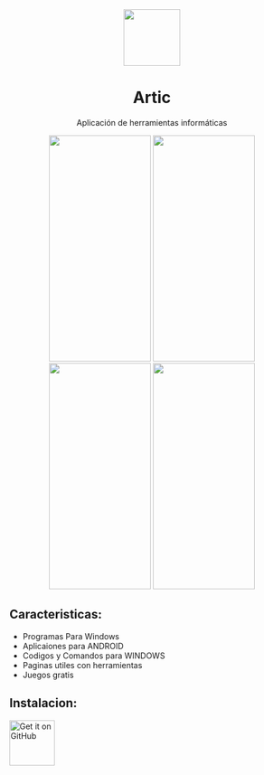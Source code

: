 <html>
<head></head>
<body>
<div align="center">
	<img src="https://github.com/jeanmvco/miapp/assets/128648025/e67b5e4a-caea-4d5f-aadf-bcb36897bf87" width="100" height="100">

</div>

<div align="center">
	<h1>Artic</h1>
	<p>Aplicación de herramientas informáticas</p>
</div>

<div align="center">
  <img src="https://github.com/jeanmvco/miapp/assets/128648025/50ce2347-c95a-47f2-a7c4-fd414b0b300c" width="180" height="400">
	<img src="https://github.com/jeanmvco/miapp/assets/128648025/a82da281-9346-48d2-bf55-81b4428b487d" width="180" height="400">
	<img src="https://github.com/jeanmvco/miapp/assets/128648025/bf2ddac9-c272-4d58-aa7d-393feba81adc" width="180" height="400">
	<img src="https://github.com/jeanmvco/miapp/assets/128648025/82c3c4f8-2c5c-4fb6-8372-c614d52e5d52" width="180" height="400">
</div>	
	<h2>Caracteristicas:</h2/>
<ul>
	<li>Programas Para Windows</li>
	<li>Aplicaiones para ANDROID</li>
	<li>Codigos y Comandos para WINDOWS</li>
	<li>Paginas utiles con herramientas</li>
	<li>Juegos gratis</li>
</ul>
	<h2>Instalacion:</h2/>
<a href="https://github.com/jeanmvco/miapp/releases"><img src="https://github.com/machiav3lli/oandbackupx/raw/034b226cea5c1b30eb4f6a6f313e4dadcbb0ece4/badge_github.png" alt="Get it on GitHub" height="80" style="max-width: 100%;"></a>

	
	
</body>
</html>









